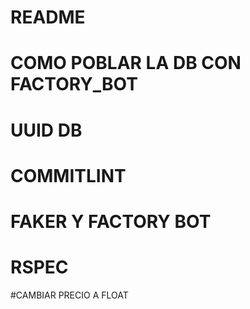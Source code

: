 # README

# COMO POBLAR LA DB CON FACTORY_BOT
# UUID DB
# COMMITLINT
# FAKER Y FACTORY BOT
# RSPEC

#CAMBIAR PRECIO A FLOAT